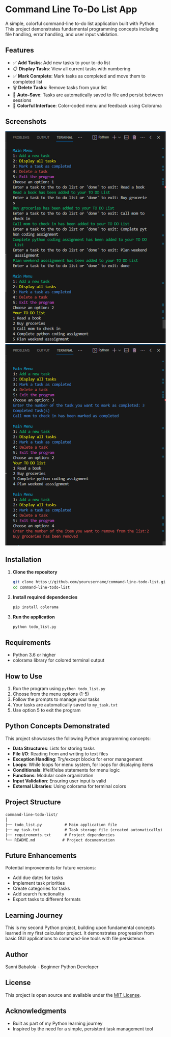 # Command Line To-Do List App

A simple, colorful command-line to-do list application built with Python. This project demonstrates fundamental programming concepts including file handling, error handling, and user input validation.

## Features

- ✅ **Add Tasks**: Add new tasks to your to-do list
- 📋 **Display Tasks**: View all current tasks with numbering
- ✅ **Mark Complete**: Mark tasks as completed and move them to completed list
- 🗑️ **Delete Tasks**: Remove tasks from your list
- 💾 **Auto-Save**: Tasks are automatically saved to file and persist between sessions
- 🌈 **Colorful Interface**: Color-coded menu and feedback using Colorama

## Screenshots

![Screenshot](https://github.com/sannibabalola/command-line-todo-list/blob/89d8edcbc4255f817260a1a2e719fd09ba45ddef/asset/Screenshot%201.PNG)
![Screenshot](https://github.com/sannibabalola/command-line-todo-list/blob/d133bf445e4f6fbe20bbd1deb7c1ff09929c03d4/asset/Screenshot%202.PNG)

## Installation

1. **Clone the repository**
   ```bash
   git clone https://github.com/yourusername/command-line-todo-list.git
   cd command-line-todo-list
   ```

2. **Install required dependencies**
   ```bash
   pip install colorama
   ```

3. **Run the application**
   ```bash
   python todo_list.py
   ```

## Requirements

- Python 3.6 or higher
- colorama library for colored terminal output

## How to Use

1. Run the program using `python todo_list.py`
2. Choose from the menu options (1-5)
3. Follow the prompts to manage your tasks
4. Your tasks are automatically saved to `my_task.txt`
5. Use option 5 to exit the program

## Python Concepts Demonstrated

This project showcases the following Python programming concepts:

- **Data Structures**: Lists for storing tasks
- **File I/O**: Reading from and writing to text files
- **Exception Handling**: Try/except blocks for error management
- **Loops**: While loops for menu system, for loops for displaying items
- **Conditionals**: If/elif/else statements for menu logic
- **Functions**: Modular code organization
- **Input Validation**: Ensuring user input is valid
- **External Libraries**: Using colorama for terminal colors

## Project Structure

```
command-line-todo-list/
│
├── todo_list.py          # Main application file
├── my_task.txt           # Task storage file (created automatically)
├── requirements.txt      # Project dependencies
└── README.md            # Project documentation
```

## Future Enhancements

Potential improvements for future versions:

- Add due dates for tasks
- Implement task priorities
- Create categories for tasks
- Add search functionality
- Export tasks to different formats

## Learning Journey

This is my second Python project, building upon fundamental concepts learned in my first calculator project. It demonstrates progression from basic GUI applications to command-line tools with file persistence.

## Author

Sanni Babalola - Beginner Python Developer

## License

This project is open source and available under the [MIT License](LICENSE).

## Acknowledgments

- Built as part of my Python learning journey
- Inspired by the need for a simple, persistent task management tool

